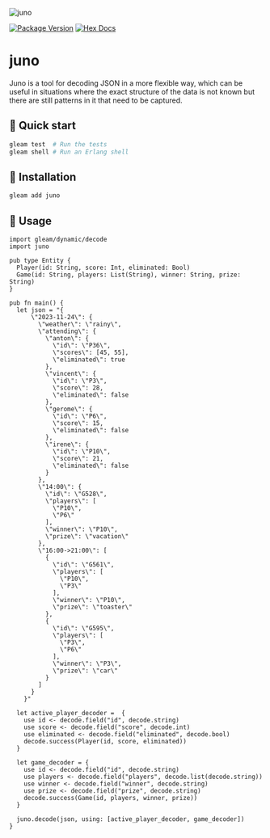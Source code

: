 <!-- ![juno](https://raw.githubusercontent.com/massivefermion/bison/main/banner.png) -->
![juno](https://raw.githubusercontent.com/massivefermion/juno/main/banner.png)

[![Package Version](https://img.shields.io/hexpm/v/juno)](https://hex.pm/packages/juno)
[![Hex Docs](https://img.shields.io/badge/hex-docs-ffaff3)](https://hexdocs.pm/juno)

# juno 

Juno is a tool for decoding JSON in a more flexible way, which can be useful in situations where the exact structure of the data is not known but there are still patterns in it that need to be captured.

## 🦋 Quick start

```sh
gleam test  # Run the tests
gleam shell # Run an Erlang shell
```

## 🦋 Installation

```sh
gleam add juno
```

## 🦋 Usage

```gleam
import gleam/dynamic/decode
import juno

pub type Entity {
  Player(id: String, score: Int, eliminated: Bool)
  Game(id: String, players: List(String), winner: String, prize: String)
}

pub fn main() {
  let json = "{
      \"2023-11-24\": {
        \"weather\": \"rainy\",
        \"attending\": {
          \"anton\": {
            \"id\": \"P36\",
            \"scores\": [45, 55],
            \"eliminated\": true
          },
          \"vincent\": {
            \"id\": \"P3\",
            \"score\": 28,
            \"eliminated\": false
          },
          \"gerome\": {
            \"id\": \"P6\",
            \"score\": 15,
            \"eliminated\": false
          },
          \"irene\": {
            \"id\": \"P10\",
            \"score\": 21,
            \"eliminated\": false
          }
        },
        \"14:00\": {
          \"id\": \"G528\", 
          \"players\": [
            \"P10\",
            \"P6\"
          ],
          \"winner\": \"P10\",
          \"prize\": \"vacation\"
        },
        \"16:00->21:00\": [
          {
            \"id\": \"G561\", 
            \"players\": [
              \"P10\",
              \"P3\"
            ],
            \"winner\": \"P10\",
            \"prize\": \"toaster\"
          },
          {
            \"id\": \"G595\", 
            \"players\": [
              \"P3\",
              \"P6\"
            ],
            \"winner\": \"P3\",
            \"prize\": \"car\"
          } 
        ]
      }
    }"

  let active_player_decoder =  {
    use id <- decode.field("id", decode.string)
    use score <- decode.field("score", decode.int)
    use eliminated <- decode.field("eliminated", decode.bool)
    decode.success(Player(id, score, eliminated))
  }

  let game_decoder = {
    use id <- decode.field("id", decode.string)
    use players <- decode.field("players", decode.list(decode.string))
    use winner <- decode.field("winner", decode.string)
    use prize <- decode.field("prize", decode.string)
    decode.success(Game(id, players, winner, prize))
  }

  juno.decode(json, using: [active_player_decoder, game_decoder])
}
```